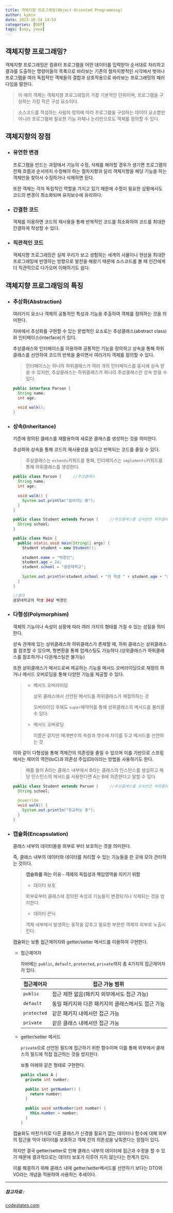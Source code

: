 ```yaml
---
title: 객체지향 프로그래밍(Object-Oriented Programming)
author: kymin
date: 2023-10-24 14:53
categories: [OOP]
tags: [oop, java]
---
```




## 객체지향 프로그래밍?

객체지향 프로그래밍은 컴퓨터 프로그램을 어떤 데이터를 입력받아 순서대로 처리하고 결과를 도출하는 명령어들의 목록으로 바라보는 기존의 절차지향적인 시각에서 벗어나 프로그램을 여러 독립적인 객체들의 결합과 상호작용으로 바라보는 프로그래밍의 패러다임을 말한다.

>이 때의 객체는 객체지향 프로그래밍의 가장 기본적인 단위이며, 프로그램을 구성하는 가장 작은 구성 요소이다.

>소스코드를 작성하는 사람의 정의에 따라 프로그램을 구성하는 데이터 요소뿐만 아니라 프로그램에 필요한 기능 자체나 논리만으로도 객체를 정의할 수 있다.

## 객체지향의 장점

- ### 유연한 변경

  프로그램을 만드는 과정에서 기능의 수정, 삭제를 해야할 경우가 생기면 프로그램의 전체 흐름과 순서까지 수정해야 하는 절차지향과 달리 객체지향을 해당 기능을 하는 객체만을 찾아서 수정하거나 삭제하면 된다. 

  또한 객체는 각자 독립적인 역할을 가지고 있기 때문에 수정이 필요한 상황에서도 코드의 변경이 최소화되며 유지보수에 유리하다.

- ### 간결한 코드

  객체를 이용하면 코드의 재사용을 통해 반복적인 코드를 최소화하여 코드를 최대한 간결하게 작성할 수 있다.

- ### 직관적인 코드

  객체지향 프로그래밍은 실제 우리가 보고 셩험하는 세계의 사물이나 현상을 최대한 프로그래밍에 반영하는 방향으로 발전을 해왔기 때문에 소스코드를 볼 때 인간에게 더 직관적으로 다가오며 이해하기도 쉽다.

## 객체지향 프로그래밍의 특징

- ### 추상화(Abstraction)

  여러가지 요소나 객체의 공통적인 특성과 기능을 추출하여 객체를 정의하는 것을 의미한다.

  자바에서 추상화를 구현할 수 있는 문법적인 요소로는 추상클래스(abstract class)와 인터페이스(interface)가 있다.

  추상클래스와 인터페이스를 이용하여 공통적인 기능을 정의하고 상속을 통해 하위클래스를 선언하여 코드의 반복을 줄이면서 여러가지 객체를 정의할 수 있다.

  > 인터페이스는 하나의 하위클래스가 여러 개의 인터페이스를 동시에 상속 받을 수 있지만, 추상클래스는 하위클래스가 하나의 추상클래스만 상속 받을 수 있다.

  ```java
  public interface Parson {
    String name;
    int age;
    
    void walk();
  }
  ```

  

- ### 상속(Inheritance)

  기존에 정의된 클래스를 재활용하여 새로운 클래스를 생성하는 것을 의미한다.

  추상화와 상속을 통해 코드의 재사용성을 높이고 반복되는 코드를 줄일 수 있다.

  > 추상클래스는 `extends`키워드를 통해, 인터페이스는 `implements`키워드를 통해 하위클래스를 생성한다.

  ```java
  public class Parson {		//추상클래스
    String name;
    int age;
    
    void walk() {
      System.out.println("걸어가는 중");
    }
  }
  ```

  ```java
  public class Student extends Parson {		//추상클래스를 상속반은 하위클래스
    String school;
  }
  ```

  ```java
  public class Main {
    public static void main(String[] args) {
      Student student = new Student();
      
      student.name = "박경민";
      student.age = 24;
      student.school = "광운대학교";
      
      System.out.println(student.school + "의 학생 " + student.age + "살 " + 						student.name);
    }
  }
  
  //결과
  광운대학교의 학생 24살 박경민
  ```

  

- ### 다형성(Polymorphism)

  객체의 기능이나 속성이 상황에 따라 여러 가지의 형태를 가질 수 있는 성질을 의미한다.

  상속 관계에 있는 상위클래스와 하위클래스가 존재할 때, 하위 클래스는 상위클래스를 참조할 수 있으며, 형변환을 통해 업캐스팅도 가능하다.(상위클래스가 하위클래스를 참조하거나 다운캐스팅은 불가능)

  또한 상위클래스가 메서드로써 제공하는 기능을 메서드 오버라이딩으로 재정의 하거나 메서드 오버로딩을 통해 다양한 기능을 제공할 수 있다.

  >- 메서드 오버라이딩
  >
  >   상위 클래스에서 선언된 메서드를 하위클래스가 재정의하는 것
  >
  >   오버라이딩 후에도 `super`예약어를 통해 상위클래스의 메서드를 불러올 수 있다.
  >
  >- 메서드 오버로딩
  >
  >   이름은 같지만 매개변수의 속성과 갯수에 차이를 두고 메서드를 선언하는 것
  >

  이와 같이 다형성을 통해 객체간의 의존성을 줄일 수 있으며 이를 기반으로 스프링에서는 제어의 역전(IoC)과 의존성 주입(DI)이라는 방법을 사용하기도 한다.

  > 예를 들어 A라는 클래스 내부에서 B라는 클래스의 인스턴스를 생성하고 해당 인스턴스의 메서드를 사용한다면 A는 B에 의존한다고 말할 수 있다.

  ```java
  public class Student extends Parson {		//추상클래스를 상속반은 하위클래스
    String school;
    
    @override
    void walk() {
      System.out.println("등교하는 중");
    }
  }
  ```

  

  

- ### 캡슐화(Encapsulation)

  클래스 내부의 데이터들을 외부로 부터 보호하는 것을 의미한다.

  즉, 클래스 내부의 데이터와 데이터를 처리할 수 있는 기능들을 한 곳에 모아 관리하는 것이다.

  >**캡슐화를 하는 이유 - 객체의 독립성과 책임영역을 지키기 위함**
  >
  >- 데이터 보호
  >
  >  외부로부터 클래스에 정의된 속성과 기능들이 변경되거나 삭제되는 것을 방지한다.
  >
  >- 데이터 은닉
  >
  >  객체 내부에서 발생하는 동작을 감추고 필요한 부분만 객체의 외부로 노출시킨다.

  캡슐화는 보통 접근제어자와 getter/setter 메서드를 이용하여 구현한다.

  - 접근제어자

    자바에는 `public`, `default`, `protected`, `private`까지 총 4가지의 접근제어자가 있다.

    | 접근제어자  | 접근 가능 범위                                     |
    | ----------- | -------------------------------------------------- |
    | `public`    | 접근 제한 없음(패키지 외부에서도 접근 가능)        |
    | `default`   | 동일 패키지와 다른 패키지의 클래스에서도 접근 가능 |
    | `protected` | 같은 패키지 내에서만 접근 가능                     |
    | `private`   | 같은 클래스 내에서만 접근 가능                     |
  
  - getter/setter 메서드
  
    `private`으로 선언된 필드에 접근하기 위한 함수이며 이를 통해 외부에서 클래스의 필드에 직접 접근하는 것을 방지한다.
  
    보통 아래와 같은 형태로 구현한다.
  
    ```java
    public class A {
      private int number;
      
      public int getNumber() {
        return number;
      }
      
      public void setNumber(int number) {
        this.number = number;
      }
    }
    ```
  
  캡슐화도 마찬가지로 다른 클래스가 신경쓸 필요가 없는 데이터나 함수에 대해 외부의 접근을 막아 데이터를 보호하고 객체 간의 의존성을 낮춰준다는 장점이 있디.
  
  하지만 결국 getter/setter로 인해 클래스 내부의 데이터에 접근과 수정을 할 수 있기 때문에 결과적으로는 데이터 보호가 이루어 지지 않는다는 한계가 있다.
  
  이를 해결하기 위해  클래스 내에 getter/setter메서드를 선언하기 보다는 DTO와 VO라는 개념을 적용하여 사용하는 추세이다.

-----

##### 참고자료 : 

[codestates.com](https://www.codestates.com/blog/content/%EA%B0%9D%EC%B2%B4-%EC%A7%80%ED%96%A5-%ED%94%84%EB%A1%9C%EA%B7%B8%EB%9E%98%EB%B0%8D-%ED%8A%B9%EC%A7%95)

